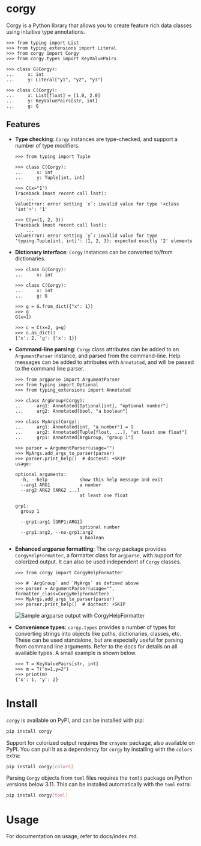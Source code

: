# corgy

Corgy is a Python library that allows you to create feature rich data
classes using intuitive type annotations.

```pycon
>>> from typing import List
>>> from typing_extensions import Literal
>>> from corgy import Corgy
>>> from corgy.types import KeyValuePairs

>>> class G(Corgy):
...     x: int
...     y: Literal["y1", "y2", "y3"]

>>> class C(Corgy):
...     x: List[float] = [1.0, 2.0]
...     y: KeyValuePairs[str, int]
...     g: G

```

## Features

* **Type checking**: `Corgy` instances are type-checked, and support a
  number of type modifiers.

  ```pycon
  >>> from typing import Tuple

  >>> class C(Corgy):
  ...     x: int
  ...     y: Tuple[int, int]

  >>> C(x="1")
  Traceback (most recent call last):
      ...
  ValueError: error setting `x`: invalid value for type '<class 'int'>': '1'

  >>> C(y=(1, 2, 3))
  Traceback (most recent call last):
      ...
  ValueError: error setting `y`: invalid value for type 'typing.Tuple[int, int]': (1, 2, 3): expected exactly '2' elements

  ```

* **Dictionary interface**: `Corgy` instances can be converted to/from
  dictionaries.

  ```pycon
  >>> class G(Corgy):
  ...     x: int

  >>> class C(Corgy):
  ...     x: int
  ...     g: G

  >>> g = G.from_dict({"x": 1})
  >>> g
  G(x=1)

  >>> c = C(x=2, g=g)
  >>> c.as_dict()
  {'x': 2, 'g': {'x': 1}}

  ```

* **Command-line parsing**: `Corgy` class attributes can be added to an
  `ArgumentParser` instance, and parsed from the command-line. Help
  messages can be added to attributes with `Annotated`, and will be
  passed to the command line parser.

  ```pycon
  >>> from argparse import ArgumentParser
  >>> from typing import Optional
  >>> from typing_extensions import Annotated

  >>> class ArgGroup(Corgy):
  ...     arg1: Annotated[Optional[int], "optional number"]
  ...     arg2: Annotated[bool, "a boolean"]

  >>> class MyArgs(Corgy):
  ...     arg1: Annotated[int, "a number"] = 1
  ...     arg2: Annotated[Tuple[float, ...], "at least one float"]
  ...     grp1: Annotated[ArgGroup, "group 1"]

  >>> parser = ArgumentParser(usage="")
  >>> MyArgs.add_args_to_parser(parser)
  >>> parser.print_help()  # doctest: +SKIP
  usage:

  optional arguments:
    -h, --help            show this help message and exit
    --arg1 ARG1           a number
    --arg2 ARG2 [ARG2 ...]
                          at least one float

  grp1:
    group 1

    --grp1:arg1 [GRP1:ARG1]
                          optional number
    --grp1:arg2, --no-grp1:arg2
                          a boolean

  ```

* **Enhanced argparse formatting**: The `corgy` package provides
  `CorgyHelpFormatter`, a formatter class for `argparse`, with support
  for colorized output. It can also be used independent of `Corgy`
  classes.

  ```pycon
  >>> from corgy import CorgyHelpFormatter

  >>> # `ArgGroup` and `MyArgs` as defined above
  >>> parser = ArgumentParser(usage="", formatter_class=CorgyHelpFormatter)
  >>> MyArgs.add_args_to_parser(parser)
  >>> parser.print_help()  # doctest: +SKIP
  ```

    ![Sample argparse output with `CorgyHelpFormatter`](https://raw.githubusercontent.com/jayanthkoushik/corgy/44d0d2bdc225456e1d1d0ac78cfde26065f9b86f/example.svg)

* **Convenience types**: `corgy.types` provides a number of types for
  converting strings into objects like paths, dictionaries, classes,
  etc. These can be used standalone, but are especially useful for
  parsing from command line arguments. Refer to the docs for details on
  all available types. A small example is shown below.

  ```pycon
  >>> T = KeyValuePairs[str, int]
  >>> m = T("x=1,y=2")
  >>> print(m)
  {'x': 1, 'y': 2}

  ```

# Install
`corgy` is available on PyPI, and can be installed with pip:

```bash
pip install corgy
```

Support for colorized output requires the `crayons` package, also
available on PyPI. You can pull it as a dependency for `corgy` by
installing with the `colors` extra:

```bash
pip install corgy[colors]
```

Parsing `Corgy` objects from `toml` files requires the `tomli` package
on Python versions below 3.11. This can be installed automatically with
the `toml` extra:

```bash
pip install corgy[toml]
```

# Usage
For documentation on usage, refer to docs/index.md.
